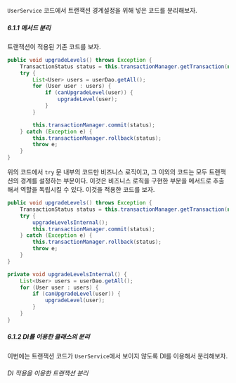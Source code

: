 `UserService` 코드에서 트랜잭션 경계설정을 위해 넣은 코드를 분리해보자.
##### 6.1.1 메서드 분리
트랜잭션이 적용된 기존 코드를 보자.
```java
public void upgradeLevels() throws Exception {
	TransactionStatus status = this.transactionManager.getTransaction(new DefaultTransactionDefinition());
	try {
		List<User> users = userDao.getAll();
		for (User user : users) {
			if (canUpgradeLevel(user)) {
				upgradeLevel(user);
			}
		}

		this.transactionManager.commit(status);
	} catch (Exception e) {
		this.transactionManager.rollback(status);
		throw e;
	}
}
```

위의 코드에서 `try` 문 내부의 코드만 비즈니스 로직이고, 그 이외의 코드는 모두 트랜잭션의 경계를 설정하는 부분이다. 이것은 비즈니스 로직을 구현한 부분을 메서드로 추출해서 역할을 독립시킬 수 있다. 이것을 적용한 코드를 보자.
```java
public void upgradeLevels() throws Exception {
	TransactionStatus status = this.transactionManager.getTransaction(new DefaultTransactionDefinition());
	try {
		upgradeLevelsInternal();
		this.transactionManager.commit(status);
	} catch (Exception e) {
		this.transactionManager.rollback(status);
		throw e;
	}
}

private void upgradeLevelsInternal() {
	List<User> users = userDao.getAll();
	for (User user : users) {
		if (canUpgradeLevel(user)) {
			upgradeLevel(user);
		}
	}
}
```

##### 6.1.2 DI를 이용한 클래스의 분리
이번에는 트랜잭션 코드가 `UserService`에서 보이지 않도록 DI를 이용해서 분리해보자.
###### DI 적용을 이용한 트랜잭션 분리
